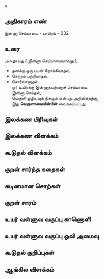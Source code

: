 உ


## அதிகாரம் எண்

இன்னா செய்யாமை - பாயிரம் - 032

## உரை

அஃதாவது _( இன்னா செய்யாமையாவது )_,  

* தனக்கு ஒரு பயன் நோக்கியாதல்,  
* செற்றம் பற்றியாதல்.  
* சோர்வானாதல்  
ஓர் உயிர்க்கு இன்னாதவற்றைச் செய்யாமை.  
இன்னா செய்தல்,  
வெகுளி ஒழியவும் நிகழும் என்பது அறிவித்தற்கு,  
இது **வெகுளாமையின்பின்** வைக்கப்பட்டது

## இலக்கண பிரிவுகள் 


## இலக்கண விளக்கம்


## கூடுதல் விளக்கம்


## குறள் சார்ந்த கதைகள் 


## கடினமான சொற்கள்


## குறள் சாரம் 


## உயர் வள்ளுவ வகுப்பு காணொளி


## உயர் வள்ளுவ வகுப்பு ஒலி அமைவு 


## கூடுதல் குறிப்புகள்


## ஆங்கில விளக்கம்

